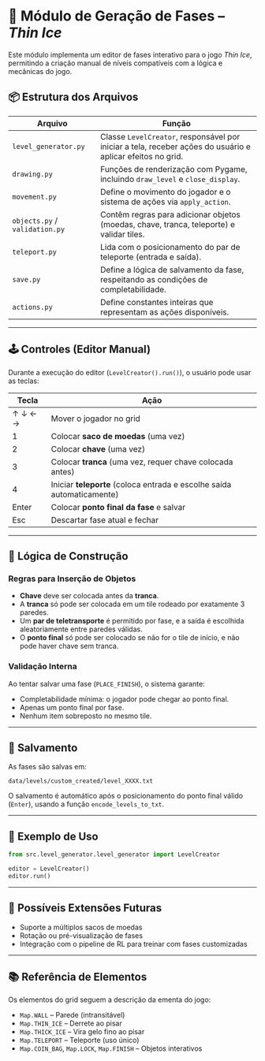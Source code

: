 # 🧩 Módulo de Geração de Fases – *Thin Ice*

Este módulo implementa um editor de fases interativo para o jogo *Thin Ice*, permitindo a criação manual de níveis compatíveis com a lógica e mecânicas do jogo.

## 📦 Estrutura dos Arquivos

| Arquivo                        | Função                                                                                                     |
| ------------------------------ | ---------------------------------------------------------------------------------------------------------- |
| `level_generator.py`           | Classe `LevelCreator`, responsável por iniciar a tela, receber ações do usuário e aplicar efeitos no grid. |
| `drawing.py`                   | Funções de renderização com Pygame, incluindo `draw_level` e `close_display`.                              |
| `movement.py`                  | Define o movimento do jogador e o sistema de ações via `apply_action`.                                     |
| `objects.py` / `validation.py` | Contêm regras para adicionar objetos (moedas, chave, tranca, teleporte) e validar tiles.                   |
| `teleport.py`                  | Lida com o posicionamento do par de teleporte (entrada e saída).                                           |
| `save.py`                      | Define a lógica de salvamento da fase, respeitando as condições de completabilidade.                       |
| `actions.py`                   | Define constantes inteiras que representam as ações disponíveis.                                           |

---

## 🕹️ Controles (Editor Manual)

Durante a execução do editor (`LevelCreator().run()`), o usuário pode usar as teclas:

| Tecla   | Ação                                                                   |
| ------- | ---------------------------------------------------------------------- |
| ↑ ↓ ← → | Mover o jogador no grid                                                |
| 1       | Colocar **saco de moedas** (uma vez)                                   |
| 2       | Colocar **chave** (uma vez)                                            |
| 3       | Colocar **tranca** (uma vez, requer chave colocada antes)              |
| 4       | Iniciar **teleporte** (coloca entrada e escolhe saída automaticamente) |
| Enter   | Colocar **ponto final da fase** e salvar                               |
| Esc     | Descartar fase atual e fechar                                          |

---

## 🧠 Lógica de Construção

### Regras para Inserção de Objetos

* **Chave** deve ser colocada antes da **tranca**.
* A **tranca** só pode ser colocada em um tile rodeado por exatamente 3 paredes.
* Um **par de teletransporte** é permitido por fase, e a saída é escolhida aleatoriamente entre paredes válidas.
* O **ponto final** só pode ser colocado se não for o tile de início, e não pode haver chave sem tranca.

### Validação Interna

Ao tentar salvar uma fase (`PLACE_FINISH`), o sistema garante:

* Completabilidade mínima: o jogador pode chegar ao ponto final.
* Apenas um ponto final por fase.
* Nenhum item sobreposto no mesmo tile.

---

## 💾 Salvamento

As fases são salvas em:

```
data/levels/custom_created/level_XXXX.txt
```

O salvamento é automático após o posicionamento do ponto final válido (`Enter`), usando a função `encode_levels_to_txt`.

---

## 🧪 Exemplo de Uso

```python
from src.level_generator.level_generator import LevelCreator

editor = LevelCreator()
editor.run()
```

---

## 🔧 Possíveis Extensões Futuras

* Suporte a múltiplos sacos de moedas
* Rotação ou pré-visualização de fases
* Integração com o pipeline de RL para treinar com fases customizadas

---

## 📚 Referência de Elementos

Os elementos do grid seguem a descrição da ementa do jogo:

* `Map.WALL` – Parede (intransitável)
* `Map.THIN_ICE` – Derrete ao pisar
* `Map.THICK_ICE` – Vira gelo fino ao pisar
* `Map.TELEPORT` – Teleporte (uso único)
* `Map.COIN_BAG`, `Map.LOCK`, `Map.FINISH` – Objetos interativos
